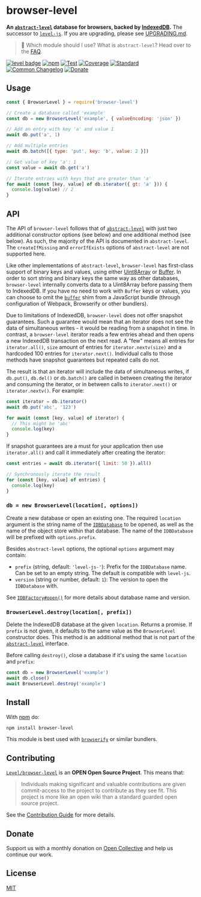 # browser-level

**An [`abstract-level`][abstract-level] database for browsers, backed by [IndexedDB][indexeddb].** The successor to [`level-js`](https://github.com/Level/level-js). If you are upgrading, please see [UPGRADING.md](UPGRADING.md).

> :pushpin: Which module should I use? What is `abstract-level`? Head over to the [FAQ](https://github.com/Level/community#faq).

[![level badge][level-badge]][awesome]
[![npm](https://img.shields.io/npm/v/browser-level.svg)](https://www.npmjs.com/package/browser-level)
[![Test](https://img.shields.io/github/actions/workflow/status/Level/browser-level/test.yml?branch=main\&label=test)](https://github.com/Level/browser-level/actions/workflows/test.yml)
[![Coverage](https://img.shields.io/codecov/c/github/Level/browser-level?label=\&logo=codecov\&logoColor=fff)](https://codecov.io/gh/Level/browser-level)
[![Standard](https://img.shields.io/badge/standard-informational?logo=javascript\&logoColor=fff)](https://standardjs.com)
[![Common Changelog](https://common-changelog.org/badge.svg)](https://common-changelog.org)
[![Donate](https://img.shields.io/badge/donate-orange?logo=open-collective\&logoColor=fff)](https://opencollective.com/level)

## Usage

```js
const { BrowserLevel } = require('browser-level')

// Create a database called 'example'
const db = new BrowserLevel('example', { valueEncoding: 'json' })

// Add an entry with key 'a' and value 1
await db.put('a', 1)

// Add multiple entries
await db.batch([{ type: 'put', key: 'b', value: 2 }])

// Get value of key 'a': 1
const value = await db.get('a')

// Iterate entries with keys that are greater than 'a'
for await (const [key, value] of db.iterator({ gt: 'a' })) {
  console.log(value) // 2
}
```

## API

The API of `browser-level` follows that of [`abstract-level`](https://github.com/Level/abstract-level) with just two additional constructor options (see below) and one additional method (see below). As such, the majority of the API is documented in `abstract-level`. The `createIfMissing` and `errorIfExists` options of `abstract-level` are not supported here.

Like other implementations of `abstract-level`, `browser-level` has first-class support of binary keys and values, using either [Uint8Array](https://developer.mozilla.org/en-US/docs/Web/JavaScript/Reference/Global_Objects/Uint8Array) or [Buffer](https://nodejs.org/api/buffer.html). In order to sort string and binary keys the same way as other databases, `browser-level` internally converts data to a Uint8Array before passing them to IndexedDB. If you have no need to work with `Buffer` keys or values, you can choose to omit the [`buffer`](https://github.com/feross/buffer) shim from a JavaScript bundle (through configuration of Webpack, Browserify or other bundlers).

Due to limitations of IndexedDB, `browser-level` does not offer snapshot guarantees. Such a guarantee would mean that an iterator does not see the data of simultaneous writes - it would be reading from a snapshot in time. In contrast, a `browser-level` iterator reads a few entries ahead and then opens a new IndexedDB transaction on the next read. A "few" means all entries for `iterator.all()`, `size` amount of entries for `iterator.nextv(size)` and a hardcoded 100 entries for `iterator.next()`. Individual calls to those methods have snapshot guarantees but repeated calls do not.

The result is that an iterator will include the data of simultaneous writes, if `db.put()`, `db.del()` or `db.batch()` are called in between creating the iterator and consuming the iterator, or in between calls to `iterator.next()` or `iterator.nextv()`. For example:

```js
const iterator = db.iterator()
await db.put('abc', '123')

for await (const [key, value] of iterator) {
  // This might be 'abc'
  console.log(key)
}
```

If snapshot guarantees are a must for your application then use `iterator.all()` and call it immediately after creating the iterator:

```js
const entries = await db.iterator({ limit: 50 }).all()

// Synchronously iterate the result
for (const [key, value] of entries) {
  console.log(key)
}
```

### `db = new BrowserLevel(location[, options])`

Create a new database or open an existing one. The required `location` argument is the string name of the [`IDBDatabase`](https://developer.mozilla.org/en-US/docs/Web/API/IDBDatabase) to be opened, as well as the name of the object store within that database. The name of the `IDBDatabase` will be prefixed with `options.prefix`.

Besides `abstract-level` options, the optional `options` argument may contain:

- `prefix` (string, default: `'level-js-'`): Prefix for the `IDBDatabase` name. Can be set to an empty string. The default is compatible with `level-js`.
- `version` (string or number, default: `1`): The version to open the `IDBDatabase` with.

See [`IDBFactory#open()`](https://developer.mozilla.org/en-US/docs/Web/API/IDBFactory/open) for more details about database name and version.

### `BrowserLevel.destroy(location[, prefix])`

Delete the IndexedDB database at the given `location`. Returns a promise. If `prefix` is not given, it defaults to the same value as the `BrowserLevel` constructor does. This method is an additional method that is not part of the [`abstract-level`](https://github.com/Level/abstract-level) interface.

Before calling `destroy()`, close a database if it's using the same `location` and `prefix`:

```js
const db = new BrowserLevel('example')
await db.close()
await BrowserLevel.destroy('example')
```

## Install

With [npm](https://npmjs.org) do:

```bash
npm install browser-level
```

This module is best used with [`browserify`](http://browserify.org) or similar bundlers.

## Contributing

[`Level/browser-level`](https://github.com/Level/browser-level) is an **OPEN Open Source Project**. This means that:

> Individuals making significant and valuable contributions are given commit-access to the project to contribute as they see fit. This project is more like an open wiki than a standard guarded open source project.

See the [Contribution Guide](https://github.com/Level/community/blob/master/CONTRIBUTING.md) for more details.

## Donate

Support us with a monthly donation on [Open Collective](https://opencollective.com/level) and help us continue our work.

## License

[MIT](LICENSE)

[level-badge]: https://leveljs.org/img/badge.svg

[indexeddb]: https://developer.mozilla.org/en-US/docs/Web/API/IndexedDB_API

[awesome]: https://github.com/Level/awesome

[abstract-level]: https://github.com/Level/abstract-level
